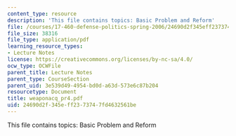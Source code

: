 ```yaml
---
content_type: resource
description: 'This file contains topics: Basic Problem and Reform'
file: /courses/17-460-defense-politics-spring-2006/24690d2f345eff2373747fd4632561be_weaponacq_pr4.pdf
file_size: 38316
file_type: application/pdf
learning_resource_types:
- Lecture Notes
license: https://creativecommons.org/licenses/by-nc-sa/4.0/
ocw_type: OCWFile
parent_title: Lecture Notes
parent_type: CourseSection
parent_uid: 3e539d49-4954-bd0d-a63d-573e6c87b204
resourcetype: Document
title: weaponacq_pr4.pdf
uid: 24690d2f-345e-ff23-7374-7fd4632561be
---
```

This file contains topics: Basic Problem and Reform